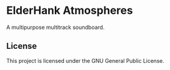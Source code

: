 # ElderHank Atmospheres
A multipurpose multitrack soundboard.

## License
This project is licensed under the GNU General Public License.